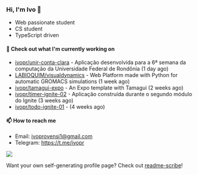 ### Hi, I'm Ivo 👋

* Web passionate student
* CS student
* TypeScript driven

#### 👷 Check out what I'm currently working on

- [ivopr/unir-conta-clara](https://github.com/ivopr/unir-conta-clara) - Aplicação desenvolvida para a 6ª semana da computação da Universidade Federal de Rondônia (1 day ago)
- [LABIOQUIM/visualdynamics](https://github.com/LABIOQUIM/visualdynamics) - Web Platform made with Python for automatic GROMACS simulations (1 week ago)
- [ivopr/tamagui-expo](https://github.com/ivopr/tamagui-expo) - An Expo template with Tamagui (2 weeks ago)
- [ivopr/timer-ignite-02](https://github.com/ivopr/timer-ignite-02) - Aplicação construída durante o segundo módulo do Ignite (3 weeks ago)
- [ivopr/todo-ignite-01](https://github.com/ivopr/todo-ignite-01) -  (4 weeks ago)

#### 📫 How to reach me

- Email: [ivoprovensi1@gmail.com](mailto://ivoprovensi1@gmail.com)
- Telegram: https://t.me/ivopr

![](https://github-readme-stats.vercel.app/api/top-langs/?username=ivopr&langs_count=10&layout=compact&theme=react&hide_border=true&bg_color=0D1117&title_color=5ce1e6&icon_color=5ce1e6)

Want your own self-generating profile page? Check out [readme-scribe](https://github.com/muesli/readme-scribe)!
